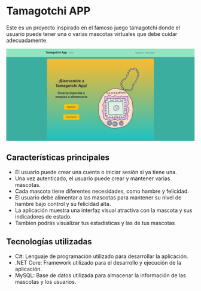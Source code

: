 # Tamagotchi APP

Este es un proyecto inspirado en el famoso juego tamagotchi donde el usuario puede tener una o varias mascotas virtuales que debe cuidar adecuadamente.


![Imagen Home](Images/tamagotchi_home0.png)

## Características principales
 - El usuario puede crear una cuenta o iniciar sesión si ya tiene una.
 - Una vez autenticado, el usuario puede crear y mantener varias mascotas.
 - Cada mascota tiene diferentes necesidades, como hambre y felicidad.
 - El usuario debe alimentar a las mascotas para mantener su nivel de hambre bajo control y su felicidad alta.
 - La aplicación muestra una interfaz visual atractiva con la mascota y sus indicadores de estado.
 - Tambien podrás visualizar tus estadisticas y las de tus mascotas 
   
## Tecnologías utilizadas
 - C#: Lenguaje de programación utilizado para desarrollar la aplicación.
 - .NET Core: Framework utilizado para el desarrollo y ejecución de la aplicación.
 - MySQL: Base de datos utilizada para almacenar la información de las mascotas y los usuarios.

